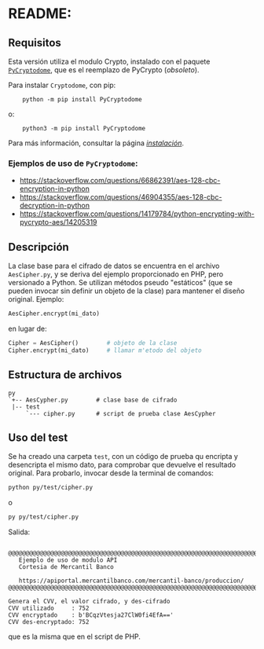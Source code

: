 # README:

## Requisitos

Esta versión utiliza el modulo Crypto, instalado con el paquete [`PyCryptodome`](https://pycryptodome.readthedocs.io/en/latest/src/introduction.html), que es el reemplazo de PyCrypto (_obsoleto_).

Para instalar `Cryptodome`, con pip:

```
    python -m pip install PyCryptodome
```

o:

```
    python3 -m pip install PyCryptodome
```

Para más información, consultar la página [_instalación_](https://pycryptodome.readthedocs.io/en/latest/src/installation.html).

### Ejemplos de uso de `PyCryptodome`:

- https://stackoverflow.com/questions/66862391/aes-128-cbc-encryption-in-python
- https://stackoverflow.com/questions/46904355/aes-128-cbc-decryption-in-python
- https://stackoverflow.com/questions/14179784/python-encrypting-with-pycrypto-aes/14205319

## Descripción

La clase base para el cifrado de datos se encuentra en el archivo `AesCipher.py`, y se deriva del ejemplo proporcionado en PHP, pero versionado a Python. Se utilizan métodos pseudo "estáticos" (que se pueden invocar sin definir un objeto de la clase) para mantener el diseño original. Ejemplo:

```python
AesCipher.encrypt(mi_dato)
```

en lugar de:

```python
Cipher = AesCipher()        # objeto de la clase
Cipher.encrypt(mi_dato)     # llamar m'etodo del objeto
```

## Estructura de archivos

```
py
`+-- AesCypher.py        # clase base de cifrado
 |-- test
     `--- cipher.py      # script de prueba clase AesCypher 
```

## Uso del test

Se ha creado una carpeta `test`, con un código de prueba qu encripta y desencripta el mismo dato, para comprobar que devuelve el resultado original. Para probarlo, invocar desde la terminal de comandos:

```bash
python py/test/cipher.py
```
o
```bash
py py/test/cipher.py
```

Salida:
```

@@@@@@@@@@@@@@@@@@@@@@@@@@@@@@@@@@@@@@@@@@@@@@@@@@@@@@@@@@@@@@@@@@@@@@@@@@@@
   Ejemplo de uso de modulo API
   Cortesia de Mercantil Banco

   https://apiportal.mercantilbanco.com/mercantil-banco/produccion/
@@@@@@@@@@@@@@@@@@@@@@@@@@@@@@@@@@@@@@@@@@@@@@@@@@@@@@@@@@@@@@@@@@@@@@@@@@@@

Genera el CVV, el valor cifrado, y des-cifrado
CVV utilizado     : 752
CVV encryptado    : b'BCqzVtesja27ClW0fi4EfA=='
CVV des-encryptado: 752
```
que es la misma que en el script de PHP.